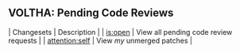 VOLTHA: Pending Code Reviews
----------------------------

| Changesets | Description |
| [is:open](https://gerrit.opencord.org/q/is:open) | View all pending code review requests |
| [attention:self](https://gerrit.opencord.org/q/attention:self) | View *my* unmerged patches |
